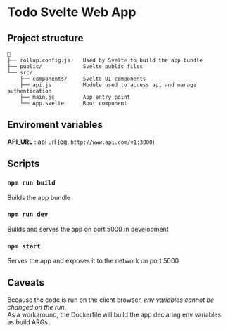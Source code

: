 # Todo Svelte Web App

## Project structure

 ```
 📂
 ├── rollup.config.js    Used by Svelte to build the app bundle
 ├── public/             Svelte public files
 └── src/
     ├── components/     Svelte UI components
     ├── api.js          Module used to access api and manage authentication
     ├── main.js         App entry point
     └── App.svelte      Root component
 ```

## Enviroment variables

 **API_URL** : api url (eg. `http://www.api.com/v1:3000`)

## Scripts

 ### `npm run build`

 Builds the app bundle

 ### `npm run dev`

 Builds and serves the app on port 5000 in development

 ### `npm start`

 Serves the app and exposes it to the network on port 5000

## Caveats

 Because the code is run on the client browser, *env variables cannot be changed on the run*.\
 As a workaround, the Dockerfile will build the app declaring env variables as build ARGs.
